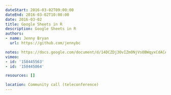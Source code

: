 ```yaml
---
dateStart: 2016-03-02T09:00:00
dateEnd: 2016-03-02T10:00:00
date: 2016-03-02
title: Google Sheets in R
description: Google Sheets in R
authors:
- name: Jenny Bryan
  url: https://github.com/jennybc

notes: https://docs.google.com/document/d/14DCZDj3OvIZm0NjVs0BWqyxCdACAeIf6mbjucwO9p68/edit?usp=sharing
vimeo:
- id: '158445563'
- id: '158445864'

resources: []

location: Community call (teleconference)
---
```

